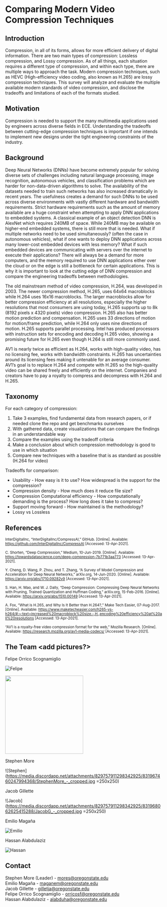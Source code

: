 # Comparing Modern Video Compression Techniques

## Introduction

Compression, in all of its forms, allows for more efficient delivery of digital information. There are two main types of compression: Lossless compression, and Lossy compression. As of all things, each situation requires a different type of compression, and within each type, there are multiple ways to approach the task. Modern compression techniques, such as HEVC (High-efficiency video coding, also known as H.265) are lossy compression techniques. This survey will analyze and evaluate the multiple available modern standards of video compression, and disclose the tradeoffs and limitations of each of the formats studied.

## Motivation

Compression is needed to support the many multimedia applications used by engineers across diverse fields in ECE. Understanding the tradeoffs between cutting-edge compression techniques is important if one intends to implement new designs under the tight engineering constraints of the industry.

## Background

Deep Neural Networks (DNNs) have become extremely popular for solving diverse sets of challenges including natural language processing, image recognition, autonomous vehicles, and classification problems which are harder for non-data-driven algorithms to solve. The availability of the datasets needed to train such networks has also increased dramatically in recent years. The usefulness creates a demand for such DNNs to be used across diverse environments with vastly different hardware and bandwidth requirements. Strict hardware requirements such as the amount of memory available are a huge constraint when attempting to apply DNN applications to embedded systems. A classical example of an object detection DNN is AlexNet which requires 240MB of space. While 240MB may be available on higher-end embedded systems, there is still more that is needed. What if multiple networks need to be used simultaneously? (often the case in autonomous vehicles), what if one wants to deploy DNN applications across many lower-cost embedded devices with less memory? What if such embedded devices are communicating with servers over the internet to execute their applications? There will always be a demand for more computers, and the memory required to use DNN applications either over the cloud or on the edge is still a bottleneck for certain applications. This is why it is important to look at the cutting edge of DNN compression and compare the engineering tradeoffs between methodologies.

The old mainstream method of video compression, H.264, was developed in 2003. The newer compression method, H.265, uses 64x64 macroblocks while H.264 uses 16x16 macroblocks. The larger macroblocks allow for better compression efficiency at all resolutions, especially the higher resolutions that most consumers are using today, H.265 supports up to 8k (8192 pixels x 4320 pixels) video compression. H.265 also has better motion prediction and compensation. H.265 uses 33 directions of motion for motion/frame prediction, while H.264 only uses nine directions of motion. H.265 supports parallel processing. Intel has produced processors with instruction sets for encoding and decoding H.265 video, showing a promising future for H.265 even though H.264 is still more commonly used.

AV1 is nearly twice as efficient as H.264, works with high-quality video, has no licensing fee, works with bandwidth constraints. H.265 has uncertainties around its licensing fees making it untenable for an average consumer. AV1’s goal is to replace H.264 and compete with H.265 so the high-quality video can be shared freely and efficiently on the internet. Companies and creators have to pay a royalty to compress and decompress with H.264 and H.265.

## Taxonomy

For each category of compression:
1. Take 3 examples, find fundamental data from research papers, or if needed clone the repo and get benchmarks ourselves
1. With gathered data, create visualizations that can compare the findings in an understandable way
1. Compare the examples using the tradeoff criteria 
1. Make a conclusion about which compression methodology is good to use in which situation
1. Compare new techniques with a baseline that is as standard as possible (H.264 for video) 

Tradeoffs for comparison:
* Usability - How easy is it to use? How widespread is the support for the compression?
* Compression density - How much does it reduce file size?
* Compression Computational efficiency - How computationally demanding is the process? How long does it take to compress?
* Support moving forward - How maintained is the methodology?
* Lossy vs Lossless



## References

<sub>InterDigitalInc, “InterDigitalInc/CompressAI,” GitHub. [Online]. Available: https://github.com/InterDigitalInc/CompressAI  [Accessed: 13-Apr-2021].</sub>

<sub>C. Shorten, “Deep Compression,” Medium, 10-Jun-2019. [Online]. Available: https://towardsdatascience.com/deep-compression-7b771b3aa773  [Accessed: 13-Apr-2021].</sub>

<sub>Y. Cheng, D. Wang, P. Zhou, and T. Zhang, “A Survey of Model Compression and Acceleration for Deep Neural Networks,” arXiv.org, 14-Jun-2020. [Online]. Available: https://arxiv.org/abs/1710.09282v9  [Accessed: 13-Apr-2021].</sub>

<sub>S. Han, H. Mao, and W. J. Dally, “Deep Compression: Compressing Deep Neural Networks with Pruning, Trained Quantization and Huffman Coding,” arXiv.org, 15-Feb-2016. [Online]. Available: https://arxiv.org/abs/1510.00149  [Accessed: 13-Apr-2021].</sub>

<sub>A.  Fox, “What is H.265, and Why Is It Better than H.264?,” Make Tech Easier, 07-Aug-2017. [Online]. Available: https://www.maketecheasier.com/h265-vs-h264/#:~:text=increased%20macroblock%20size.-,H.,encoding%20efficiency%20at%20all%20resolutions  [Accessed: 13-Apr-2021].</sub>

<sub>“AV1 is a royalty-free video compression format for the web,” Mozilla Research. [Online]. Available: https://research.mozilla.org/av1-media-codecs/  [Accessed: 13-Apr-2021].</sub>

## The Team <add pictures?>

Felipe Orrico Scognamiglio  

![Felipe](https://cdn.discordapp.com/attachments/829757911298342925/831967603378880522/Felipe_Beaver.png)

<img src="https://camo.githubusercontent.com/..." data-canonical-src="https://cdn.discordapp.com/attachments/829757911298342925/831967603378880522/Felipe_Beaver.png" width="250" height="250" />

Stephen More  

![Stephen](https://media.discordapp.net/attachments/829757911298342925/831967460247994368/StephenMore_-_cropped.jpg =250x250)

Jacob Gillette  

![Jacob](https://media.discordapp.net/attachments/829757911298342925/831968062625415288/JacobG_-_cropped.jpg =250x250)

Emilio Magaña  

![Emilio]()

Hassan Alabdulaziz  

![Hassan]()


## Contact

Stephen More (Leader) - [mores@oregonstate.edu](mailto:mores@oregonstate.edu)  
Emilio Magaña - [maganem@oregonstate.edu](mailto:maganem@oregonstate.edu)  
Jacob Gillette - [gilletja@oregonstate.edu](mailto:gilletja@oregonstate.edu)  
Felipe Orrico Scognamiglio - [orricosf@oregonstate.edu](mailto:orricosf@oregonstate.edu)  
Hassan Alabdulaziz - [alabduha@oregonstate.edu](mailto:alabduha@oregonstate.edu)  

